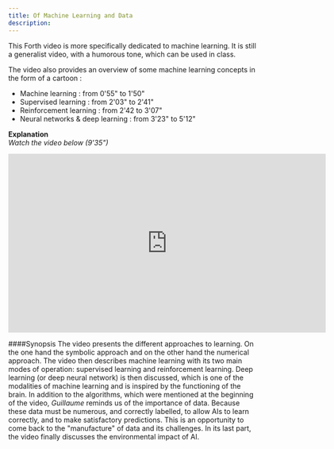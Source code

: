 ```yaml
---
title: Of Machine Learning and Data
description:
---
```


This Forth video is more specifically dedicated to machine learning. It is still a generalist video, with a humorous tone, which can be used in class.

The video also provides an overview of some machine learning concepts in the form of a cartoon :
- Machine learning : from 0'55" to 1'50"
- Supervised learning : from 2'03" to 2'41"
- Reinforcement learning : from 2'42 to 3'07"
- Neural networks & deep learning : from 3'23" to 5'12"


**Explanation**  
_Watch the video below (9'35")_

<center><iframe width="640" height="360" src="https://www.youtube.com/embed/XD6fvv7ldA8?rel=0&showinfo=0&cc_load_policy=1&hl=en&modestbranding=1" frameborder="0" allowfullscreen></iframe></center>

####Synopsis
The video presents the different approaches to learning. On the one hand the symbolic approach and on the other hand the numerical approach.
The video then describes machine learning with its two main modes of operation: supervised learning and reinforcement learning. Deep learning (or deep neural network) is then discussed, which is one of the modalities of machine learning and is inspired by the functioning of the brain.
In addition to the algorithms, which were mentioned at the beginning of the video, _Guillaume_ reminds us of the importance of data. Because these data must be numerous, and correctly labelled, to allow AIs to learn correctly, and to make satisfactory predictions. This is an opportunity to come back to the "manufacture" of data and its challenges.
In its last part, the video finally discusses the environmental impact of AI.
